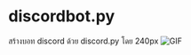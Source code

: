 # discordbot.py
สร้างบอท discord ด้วย discord.py โดย 240px
  <img align="down" alt="GIF" src="https://i.pinimg.com/originals/e4/26/70/e426702edf874b181aced1e2fa5c6cde.gif" />
